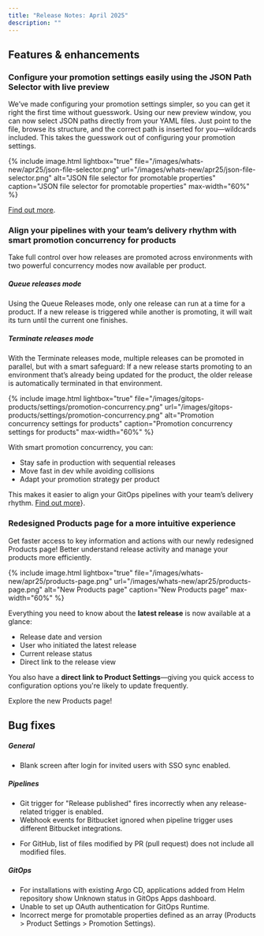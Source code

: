 ```yaml
---
title: "Release Notes: April 2025"
description: ""
---
```

## Features & enhancements

### Configure your promotion settings easily using the JSON Path Selector with live preview

We’ve made configuring your promotion settings simpler, so you can get it right the first time without guesswork. 
Using our new preview window, you can now select JSON paths directly from your YAML files. Just point to the file, browse its structure, and the correct path is inserted for you—wildcards included. This takes the guesswork out of configuring your promotion settings. 

 {% include 
   image.html 
   lightbox="true" 
   file="/images/whats-new/apr25/json-file-selector.png" 
   url="/images/whats-new/apr25/json-file-selector.png" 
   alt="JSON file selector for promotable properties" 
   caption="JSON file selector for promotable properties" 
   max-width="60%" 
   %}

[Find out more]({{site.baseurl}}/docs/gitops/products/promotion-version-properties/#autocomplete-and-path-selectors-for-json-files).

### Align your pipelines with your team’s delivery rhythm with smart promotion concurrency for products

Take full control over how releases are promoted across environments with two powerful concurrency modes now available per product.

##### Queue releases mode
Using the Queue Releases mode, only one release can run at a time for a product. If a new release is triggered while another is promoting, it will wait its turn until the current one finishes.

##### Terminate releases mode
With the Terminate releases mode, multiple releases can be promoted in parallel, but with a smart safeguard: If a new release starts promoting to an environment that’s already being updated for the product, the older release is automatically terminated in that environment.

 {% include 
   image.html 
   lightbox="true" 
   file="/images/gitops-products/settings/promotion-concurrency.png" 
   url="/images/gitops-products/settings/promotion-concurrency.png" 
   alt="Promotion concurrency settings for products" 
   caption="Promotion concurrency settings for products" 
   max-width="60%" 
   %}

With smart promotion concurrency, you can:
* Stay safe in production with sequential releases 
* Move fast in dev while avoiding collisions 
* Adapt your promotion strategy per product

This makes it easier to align your GitOps pipelines with your team’s delivery rhythm.
[Find out more]({{site.baseurl}}/docs/products/promotion-concurrency/)}.

### Redesigned Products page for a more intuitive experience

Get faster access to key information and actions with our newly redesigned Products page! Better understand release activity and manage your products more efficiently.

 {% include 
   image.html 
   lightbox="true" 
   file="/images/whats-new/apr25/products-page.png" 
   url="/images/whats-new/apr25/products-page.png" 
   alt="New Products page" 
   caption="New Products page" 
   max-width="60%" 
   %}

Everything you need to know about the **latest release** is now available at a glance:
* Release date and version
* User who initiated the latest release
* Current release status
* Direct link to the release view

You also have a **direct link to Product Settings**—giving you quick access to configuration options you're likely to update frequently.

Explore the new Products page!



## Bug fixes

##### General
* Blank screen after login for invited users with SSO sync enabled.

##### Pipelines 
* Git trigger for "Release published" fires incorrectly when any release-related trigger is enabled. 
* Webhook events for Bitbucket ignored when pipeline trigger uses different Bitbucket integrations. 
<!--- * Postgres Connectivity Issues: Azure Compatibility & Networking (CR-28067)-->
* For GitHub, list of files modified by PR (pull request) does not include all modified files. 

##### GitOps
* For installations with existing Argo CD, applications added from Helm repository show Unknown status in GitOps Apps dashboard. 
* Unable to set up OAuth authentication for GitOps Runtime.
* Incorrect merge for promotable properties defined as an array (Products > Product Settings > Promotion Settings).

